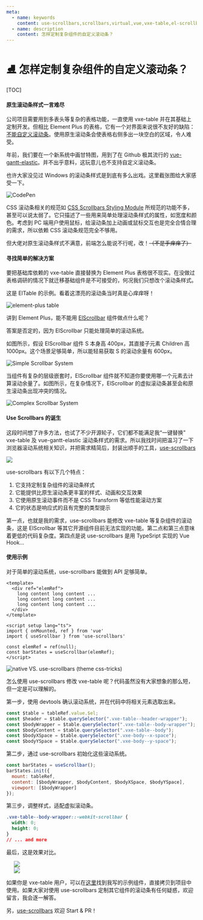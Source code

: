 ```yaml
---
meta:
  - name: keywords
    content: use-scrollbars,scrollbars,virtual,vue,vxe-table,el-scrollbar
  - name: description
    content: 怎样定制复杂组件的自定义滚动条？
---
```


# ⛸️ 怎样定制复杂组件的自定义滚动条？

[TOC]

#### 原生滚动条样式一言难尽

公司项目需要用到多表头等复杂的表格功能，一直使用 vxe-table 并在其基础上定制开发。但相比 Element Plus 的表格，它有一个对界面来说很不友好的缺陷：[不能自定义滚动条](https://vxetable.cn/#/table/base/scrollStyle)。使用原生滚动条会使表格右侧多出一块空白的区域，令人难受。

年前，我们要在一个新系统中画甘特图，用到了在 Github 极其流行的 [vue-gantt-elastic](https://github.com/neuronetio/gantt-elastic)。并不出乎意料，这玩意儿也不支持自定义滚动条。

也许大家没见过 Windows 的滚动条样式是到底有多么出戏。这里截张图给大家感受一下。

![CodePen](https://mgear-image.oss-cn-shanghai.aliyuncs.com/image/other/20230218235213.png)

CSS 滚动条相关的规范如 [CSS Scrollbars Styling Module](https://www.w3.org/TR/2021/CR-css-scrollbars-1-20211209/) 所规范的功能不多，甚至可以说太弱了。它只描述了一些用来简单处理滚动条样式的属性，如宽度和颜色。考虑到 PC 端用户使用鼠标，给滚动条加上动画或鼠标交互也是完全合情合理的需求，所以依赖 CSS 滚动条规范完全不够用。

但大佬对原生滚动条样式不满意，前端怎么能说不行呢，改！<del>（不是手痒痒了）</del>

#### 寻找简单的解决方案

要把基础库依赖的 vxe-table 直接替换为 Element Plus 表格很不现实。在没做过表格调研的情况下就迁移基础组件是不可接受的，何况我们只想改个滚动条样式。

这是 ElTable 的示例。看着这漂亮的滚动条当时真是心痒痒呀！

![element-plus table](https://mgear-image.oss-cn-shanghai.aliyuncs.com/image/other/20230218231215.png?w=60)

讲到 Element Plus，能不能用 [ElScrollbar](https://element-plus.gitee.io/zh-CN/component/scrollbar.html) 组件做点什么呢？

答案是否定的，因为 ElScrollbar 只能处理简单的滚动系统。

如图所示，假设 ElScrollbar 组件 S 本身高 400px，其直接子元素 Children 高 1000px。这个场景足够简单，所以能轻易获取 S 的滚动余量有 600px。

![Simple Scrollbar System](https://mgear-image.oss-cn-shanghai.aliyuncs.com/image/other/20230219003509.png?w=50)

当组件有复杂的层级嵌套时，ElScrollbar 组件就不知道你要使用哪一个元素去计算滚动余量了。如图所示，在复杂情况下，ElScrollbar 的虚拟滚动条甚至会和原生滚动条出现冲突的情况。

![Complex Scrollbar System](https://mgear-image.oss-cn-shanghai.aliyuncs.com/image/other/20230219004750.png?w=50)

#### Use Scrollbars 的诞生

这段时间想了许多方法，也试了不少开源轮子，它们都不能满足我“一键替换” vxe-table 及 vue-gantt-elastic 滚动条样式的需求。所以我找时间把温习了一下浏览器滚动系统相关知识，并把需求精简后，封装出顺手的工具，[use-scrollbars](https://github.com/Lionad-Morotar/use-scrollbar)

![](https://mgear-image.oss-cn-shanghai.aliyuncs.com/image/other/logo.png?w=50&type=win11)

use-scrollbars 有以下几个特点：

1. 它支持定制复杂组件的滚动条样式
2. 它能提供比原生滚动条更丰富的样式、动画和交互效果
3. 它使用原生滚动事件而不是 CSS Transform 等低性能滚动方案
4. 它的状态是响应式的且有完整的类型提示

第一点，也就是我的需求，use-scrollbars 能修改 vxe-table 等复杂组件的滚动条，这是 ElScrollbar 等其它开源组件目前无法实现的功能。第二点和第三点意味着更低的代码复杂度。第四点是说 use-scrollbars 是用 TypeSript 实现的 Vue Hook...

#### 使用示例

对于简单的滚动系统，use-scrollbars 能做到 API 足够简单。

```vue
<template>
  <div ref="elemRef">
    long content long content ...
    long content long content ...
    long content long content ...
  </div>
</template>

<script setup lang="ts">
import { onMounted, ref } from 'vue'
import { useSrollbar } from 'use-scrollbars'

const elemRef = ref(null);
const barStates = useScrollbar(elemRef);
</script>
```

![native VS. use-scrollbars (theme css-tricks)](https://mgear-image.oss-cn-shanghai.aliyuncs.com/image/other/compare-3.png)

怎么使用 use-scrollbars 修改 vxe-table 呢？代码虽然没有大家想象的那么短，但一定是可以理解的。

第一步，使用 devtools 确认滚动系统，并在代码中将相关元素选取出来。

```js
const $table = tableRef.value.$el;
const $header = $table.querySelector(".vxe-table--header-wrapper");
const $bodyWrapper = $table.querySelector(".vxe-table--body-wrapper");
const $bodyContent = $table.querySelector(".vxe-table--body");
const $bodyXSpace = $table.querySelector(".vxe-body--x-space");
const $bodyYSpace = $table.querySelector(".vxe-body--y-space");
```

第二步，通过 use-scrollbars 初始化这些滚动系统。

```js
const barStates = useScrollbar();
barStates.init({
  mount: tableRef,
  content: [$bodyWrapper, $bodyContent, $bodyXSpace, $bodyYSpace],
  viewport: [$bodyWrapper]
});
```

第三步，调整样式，适配虚拟滚动条。

```css
.vxe-table--body-wrapper::-webkit-scrollbar {
  width: 0;
  height: 0;
}
// ... and more
```

最后，这是效果对比。

<Compare>
  <div slot="left" style="padding: 0 20px">
    <img src="https://mgear-image.oss-cn-shanghai.aliyuncs.com/image/other/20230219020025.png" />
  </div>
  <div slot="right" style="padding: 0 20px">
    <img src="https://mgear-image.oss-cn-shanghai.aliyuncs.com/image/other/20230219020052.png" />
  </div>
</Compare>

如果你是 vxe-table 用户，可以在[这里](https://github.com/Lionad-Morotar/use-scrollbar/blob/dev/play/src/vxe-table/index.vue)找到我写的示例组件，直接拷贝到项目中使用。如果大家对使用 use-scrollbars 定制其它组件的滚动条有任何疑惑，欢迎留言，我会逐一解答。

另，[use-scrollbars](https://github.com/Lionad-Morotar/use-scrollbar) 欢迎 Start & PR！
